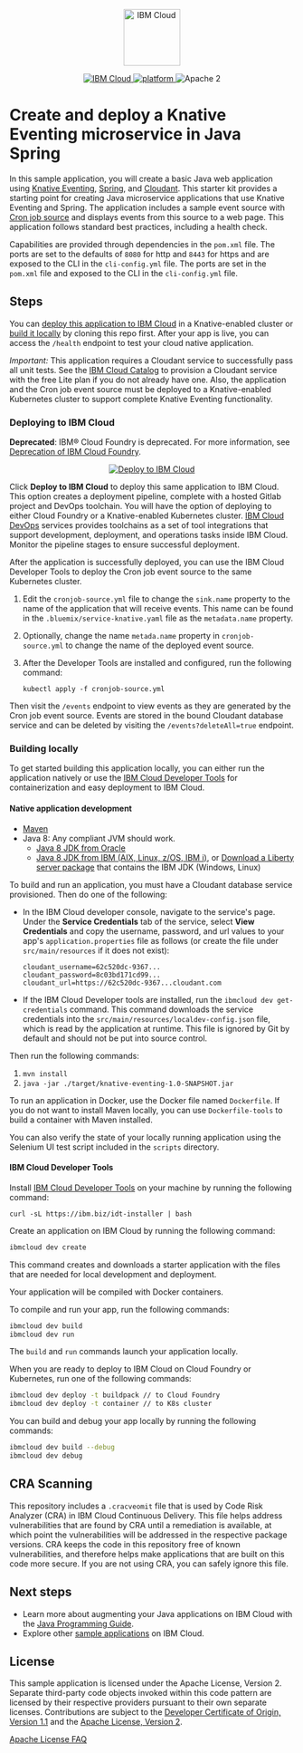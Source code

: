 <p align="center">
    <a href="https://cloud.ibm.com">
        <img src="https://cloud.ibm.com/media/docs/developer-appservice/resources/ibm-cloud.svg" height="100" alt="IBM Cloud">
    </a>
</p>


<p align="center">
    <a href="https://cloud.ibm.com">
    <img src="https://img.shields.io/badge/IBM%20Cloud-powered-blue.svg" alt="IBM Cloud">
    </a>
    <a href="https://www.ibm.com/developerworks/learn/java/">
    <img src="https://img.shields.io/badge/platform-java-lightgrey.svg?style=flat" alt="platform">
    </a>
    <img src="https://img.shields.io/badge/license-Apache2-blue.svg?style=flat" alt="Apache 2">
</p>


# Create and deploy a Knative Eventing microservice in Java Spring

In this sample application, you will create a basic Java web application using [Knative Eventing](https://knative.dev/docs/eventing/), [Spring](https://spring.io/), and [Cloudant](https://www.ibm.com/cloud/cloudant). This starter kit provides a starting point for creating Java microservice applications that use Knative Eventing and Spring. The application includes a sample event source with [Cron job source](https://knative.dev/docs/eventing/samples/cronjob-source/) and displays events from this source to a web page. This application follows standard best practices, including a health check.

Capabilities are provided through dependencies in the `pom.xml` file. The ports are set to the defaults of `8080` for http and `8443` for https and are exposed to the CLI in the `cli-config.yml` file. The ports are set in the `pom.xml` file and exposed to the CLI in the `cli-config.yml` file.

## Steps

You can [deploy this application to IBM Cloud](https://cloud.ibm.com/developer/appservice/starter-kits/0dc2bf4f-b097-3f54-bf29-7da4fd80e544/knative-eventing-with-cloud-events) in a Knative-enabled cluster or [build it locally](#building-locally) by cloning this repo first. After your app is live, you can access the `/health` endpoint to test your cloud native application.

*Important:* This application requires a Cloudant service to successfully pass all unit tests. See the [IBM Cloud Catalog](https://cloud.ibm.com/catalog/services/cloudant) to provision a Cloudant service with the free Lite plan if you do not already have one. Also, the application and the Cron job event source must be deployed to a Knative-enabled Kubernetes cluster to support complete Knative Eventing functionality.

### Deploying to IBM Cloud

**Deprecated**: IBM® Cloud Foundry is deprecated. For more information, see [Deprecation of IBM Cloud Foundry](http://ibm.biz/ibmcf-announce).

<p align="center">
    <a href="https://cloud.ibm.com/developer/appservice/starter-kits/0dc2bf4f-b097-3f54-bf29-7da4fd80e544/knative-eventing-with-cloud-events">
    <img src="https://cloud.ibm.com/devops/setup/deploy/button_x2.png" alt="Deploy to IBM Cloud">
    </a>
</p>

Click **Deploy to IBM Cloud** to deploy this same application to IBM Cloud. This option creates a deployment pipeline, complete with a hosted Gitlab project and DevOps toolchain. You will have the option of deploying to either Cloud Foundry or a Knative-enabled Kubernetes cluster. [IBM Cloud DevOps](https://www.ibm.com/cloud/devops) services provides toolchains as a set of tool integrations that support development, deployment, and operations tasks inside IBM Cloud. Monitor the pipeline stages to ensure successful deployment.

After the application is successfully deployed, you can use the IBM Cloud Developer Tools to deploy the Cron job event source to the same Kubernetes cluster. 

1. Edit the `cronjob-source.yml` file to change the `sink.name` property to the name of the application that will receive events. This name can be found in the `.bluemix/service-knative.yaml` file as the `metadata.name` property.
1. Optionally, change the name `metada.name` property in `cronjob-source.yml` to change the name of the deployed event source.
1. After the Developer Tools are installed and configured, run the following command:

    `kubectl apply -f cronjob-source.yml`

Then visit the `/events` endpoint to view events as they are generated by the Cron job event source. Events are stored in the bound Cloudant database service and can be deleted by visiting the `/events?deleteAll=true` endpoint.

### Building locally

To get started building this application locally, you can either run the application natively or use the [IBM Cloud Developer Tools](https://cloud.ibm.com/docs/cli?topic=cloud-cli-getting-started) for containerization and easy deployment to IBM Cloud.

#### Native application development

* [Maven](https://maven.apache.org/install.html)
* Java 8: Any compliant JVM should work.
  * [Java 8 JDK from Oracle](http://www.oracle.com/technetwork/java/javase/downloads/index.html)
  * [Java 8 JDK from IBM (AIX, Linux, z/OS, IBM i)](http://www.ibm.com/developerworks/java/jdk/),
    or [Download a Liberty server package](https://developer.ibm.com/assets/wasdev/#filter/assetTypeFilters=PRODUCT)
    that contains the IBM JDK (Windows, Linux)

To build and run an application, you must have a Cloudant database service provisioned. Then do one of the following: 
* In the IBM Cloud developer console, navigate to the service's page. Under the **Service Credentials** tab of the service, select **View Credentials** and copy the username, password, and url values to your app's `application.properties` file as follows (or create the file under `src/main/resources` if it does not exist):

  ```
  cloudant_username=62c520dc-9367...  
  cloudant_password=8c03bd171cd99...
  cloudant_url=https://62c520dc-9367...cloudant.com
  ```
* If the IBM Cloud Developer tools are installed, run the `ibmcloud dev get-credentials` command. This command downloads the service credentials into the `src/main/resources/localdev-config.json` file, which is read by the application at runtime. This file is ignored by Git by default and should not be put into source control.

Then run the following commands:

1. `mvn install`
2. `java -jar ./target/knative-eventing-1.0-SNAPSHOT.jar`

To run an application in Docker, use the Docker file named `Dockerfile`. If you do not want to install Maven locally, you can use `Dockerfile-tools` to build a container with Maven installed.

You can also verify the state of your locally running application using the Selenium UI test script included in the `scripts` directory.

#### IBM Cloud Developer Tools

Install [IBM Cloud Developer Tools](https://cloud.ibm.com/docs/cli?topic=cloud-cli-getting-started) on your machine by running the following command:

```
curl -sL https://ibm.biz/idt-installer | bash
```

Create an application on IBM Cloud by running the following command:

```bash
ibmcloud dev create
```

This command creates and downloads a starter application with the files that are needed for local development and deployment.

Your application will be compiled with Docker containers.

To compile and run your app, run the following commands:

```bash
ibmcloud dev build
ibmcloud dev run
```

The `build` and `run` commands launch your application locally.

When you are ready to deploy to IBM Cloud on Cloud Foundry or Kubernetes, run one of the following commands:

```bash
ibmcloud dev deploy -t buildpack // to Cloud Foundry
ibmcloud dev deploy -t container // to K8s cluster
```

You can build and debug your app locally by running the following commands:

```bash
ibmcloud dev build --debug
ibmcloud dev debug
```

## CRA Scanning 

This repository includes a `.cracveomit` file that is used by Code Risk Analyzer (CRA) in IBM Cloud Continuous Delivery. This file helps address vulnerabilities that are found by CRA until a remediation is available, at which point the vulnerabilities will be addressed in the respective package versions. CRA keeps the code in this repository free of known vulnerabilities, and therefore helps make applications that are built on this code more secure. If you are not using CRA, you can safely ignore this file.

## Next steps

* Learn more about augmenting your Java applications on IBM Cloud with the [Java Programming Guide](https://cloud.ibm.com/docs/java?topic=java-getting-started).
* Explore other [sample applications](https://cloud.ibm.com/developer/appservice/starter-kits) on IBM Cloud.

## License

This sample application is licensed under the Apache License, Version 2. Separate third-party code objects invoked within this code pattern are licensed by their respective providers pursuant to their own separate licenses. Contributions are subject to the [Developer Certificate of Origin, Version 1.1](https://developercertificate.org/) and the [Apache License, Version 2](https://www.apache.org/licenses/LICENSE-2.0.txt).

[Apache License FAQ](https://www.apache.org/foundation/license-faq.html#WhatDoesItMEAN)

